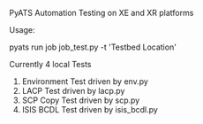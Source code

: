 PyATS Automation Testing on XE and XR platforms

Usage:

pyats run job job_test.py -t 'Testbed Location'

Currently 4 local Tests
 1. Environment Test driven by env.py
 2. LACP Test driven by lacp.py
 3. SCP Copy Test driven by scp.py
 4. ISIS BCDL Test driven by isis_bcdl.py

